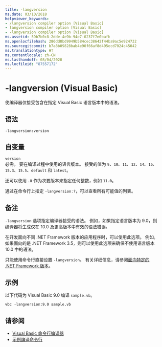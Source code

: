 ```yaml
---
title: -langversion
ms.date: 03/10/2018
helpviewer_keywords:
- /langversion compiler option [Visual Basic]
- langversion compiler option [Visual Basic]
- -langversion compiler option [Visual Basic]
ms.assetid: 59b7b0c8-2dde-4e9b-94e7-0237f7e0bafb
ms.openlocfilehash: 286dd8bd9949b584cec38642f44ba9ac5e924732
ms.sourcegitcommit: b7a8b09828bab4e90f66af8d495ecd7024c45042
ms.translationtype: HT
ms.contentlocale: zh-CN
ms.lasthandoff: 08/04/2020
ms.locfileid: "87557172"
---
```

# <a name="-langversion-visual-basic"></a>-langversion (Visual Basic)
使编译器仅接受包含在指定 Visual Basic 语言版本中的语法。  
  
## <a name="syntax"></a>语法  
  
```console  
-langversion:version  
```  
  
## <a name="arguments"></a>自变量  
 `version`  
 必需。 要在编译过程中使用的语言版本。 接受的值为 `9`、`10`、`11`、`12`、`14`、`15`、`15.3`、`15.5`、`default` 和 `latest`。

 还可以使用 `.0` 作为次要版本来指定任何整数，例如 `11.0`。

 通过在命令行上指定 `-langversion:?`，可以查看所有可能值的列表。  
  
## <a name="remarks"></a>备注  
 `-langversion` 选项指定编译器接受的语法。 例如，如果指定语言版本为 9.0，则编译器将生成仅在 10.0 及更高版本中有效的语法错误。  
  
 在开发面向不同 .NET Framework 版本的应用程序时，可以使用此选项。 例如，如果面向的是 .NET Framework 3.5，则可以使用此选项来确保不使用语言版本 10.0 中的语法。  
  
 只能使用命令行直接设置 `-langversion`。 有关详细信息，请参阅[面向特定的 .NET Framework 版本](/visualstudio/ide/visual-studio-multi-targeting-overview)。  
  
## <a name="example"></a>示例  
 以下代码为 Visual Basic 9.0 编译 `sample.vb`。  
  
```console  
vbc -langversion:9.0 sample.vb  
```  
  
## <a name="see-also"></a>请参阅

- [Visual Basic 命令行编译器](index.md)
- [示例编译命令行](sample-compilation-command-lines.md)
